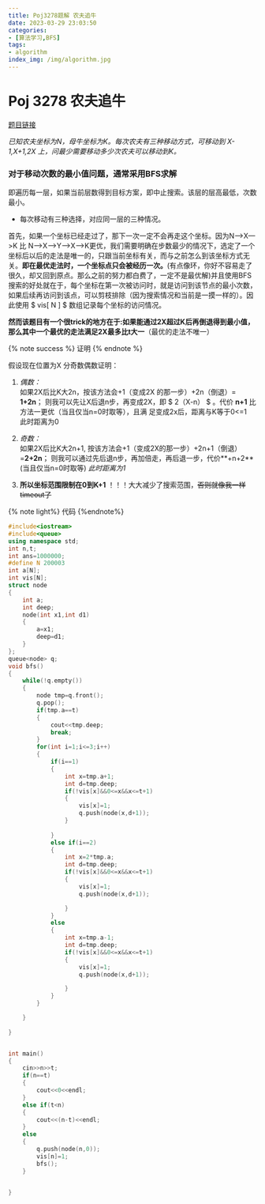 ```yaml
---
title: Poj3278题解 农夫追牛
date: 2023-03-29 23:03:50
categories:
- [算法学习,BFS]
tags:
- algorithm
index_img: /img/algorithm.jpg
---
```


# Poj 3278  农夫追牛

[题目链接](http://poj.org/problem?id=3278)

*已知农夫坐标为N，母牛坐标为K。每次农夫有三种移动方式，可移动到 X-1,X+1,2X 上，问最少需要移动多少次农夫可以移动到K。*        

<!-- more -->

###  对于移动次数的最小值问题，通常采用BFS求解  

即遍历每一层，如果当前层数得到目标方案，即中止搜索。该层的层高最低，次数最小。
* 每次移动有三种选择，对应同一层的三种情况。  

​		首先，如果一个坐标已经走过了，那下一次一定不会再走这个坐标。因为N—>X—>K 比 N—>X—>Y—>X—>K更优，我们需要明确在步数最少的情况下，选定了一个坐标后以后的走法是唯一的，只跟当前坐标有关，而与之前怎么到该坐标方式无关。**即在最优走法时，一个坐标点只会被经历一次。**(有点像环，你好不容易走了很久，却又回到原点。那么之前的努力都白费了，一定不是最优解) 
​		并且使用BFS搜索的好处就在于，每个坐标在第一次被访问时，就是访问到该节点的最小次数，如果后续再访问到该点，可以剪枝排除（因为搜索情况和当前是一摸一样的）。因此使用 $ vis[ N ] $ 数组记录每个坐标的访问情况。

**然而该题目有一个很trick的地方在于:如果能通过2X超过K后再倒退得到最小值，那么其中一个最优的走法满足2X最多比t大一**（最优的走法不唯一）  

{% note success %}
证明
{% endnote %}

假设现在位置为X
分奇数偶数证明：<br>

1. *偶数：*<br>如果2X后比K大2n，按该方法会+1（变成2X 的那一步）+2n（倒退）= **1+2n**；
   则我可以先让X后退n步，再变成2X，即 $ 2（X-n） $ 。代价 **n+1** 比方法一更优（当且仅当n=0时取等），且满	足变成2x后，距离与K等于0<=1<br>此时距离为0

2. *奇数：* <br>如果2X后比K大2n+1, 按该方法会+1（变成2X的那一步）+2n+1（倒退）=**2+2n**；
    则我可以通过先后退n步，再加倍走，再后退一步，代价**+n+2**(当且仅当n=0时取等) 
    *此时距离为1*  
3. **所以坐标范围限制在0到K+1** ！！！大大减少了搜索范围，~~否则就像我一样timeout了~~

{% note light%}
代码
{%endnote%}
```c++
#include<iostream>
#include<queue>
using namespace std;
int n,t;
int ans=1000000;
#define N 200003
int a[N];
int vis[N];
struct node
{
    int a;
    int deep;
    node(int x1,int d1)
    {
        a=x1;
        deep=d1;
    }
};
queue<node> q;
void bfs()
{
    while(!q.empty())
    {
        node tmp=q.front();
        q.pop();
        if(tmp.a==t)
        {
            cout<<tmp.deep;
            break;
        }
        for(int i=1;i<=3;i++)
        {
            if(i==1)
            {
                int x=tmp.a+1;
                int d=tmp.deep;
                if(!vis[x]&&0<=x&&x<=t+1)
                {
                    vis[x]=1;
                    q.push(node(x,d+1));
                }
                
            }
            else if(i==2)
            {
                int x=2*tmp.a;
                int d=tmp.deep;
                if(!vis[x]&&0<=x&&x<=t+1)
                {
                    vis[x]=1;
                    q.push(node(x,d+1));

                }
            }
            else
            {
                int x=tmp.a-1;
                int d=tmp.deep;
                if(!vis[x]&&0<=x&&x<=t+1)
                {
                    vis[x]=1;
                    q.push(node(x,d+1));

                }
            }
        }

    }
    
}


int main()
{
    cin>>n>>t;
    if(n==t)
    {
        cout<<0<<endl;
    }
    else if(t<n)
    {
        cout<<(n-t)<<endl;
    }
    else
    {
        q.push(node(n,0));
        vis[n]=1;
        bfs();
    }


}
```

